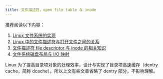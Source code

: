 ```yaml
---
title: 文件描述符，open file table 与 inode
---
```



推荐阅读以下内容：

1. [Linux 文件系统的实现](https://segmentfault.com/a/1190000000419225)
2. [Linux 中的文件描述符与打开文件之间的关系](http://blog.csdn.net/cywosp/article/details/38965239)
3. [文件描述符 file descriptor 与 inode 的相关知识](http://blog.csdn.net/jnu_simba/article/details/8806654)
4. [文件系统磁盘布局与 I/O 映射](http://www.sysnote.org/?p=189)

Linux 为了提高目录项对象的处理效率，设计与实现了目录项高速缓存（dentry cache，简称 dcache）。所以上文有些文章省略了 dentry 部分，不影响理解。
